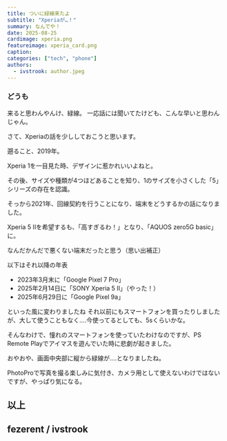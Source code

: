```yaml
---
title: ついに緑線来たよ
subtitle: "Xperiaが…！"
summary: なんでや！
date: 2025-08-25
cardimage: xperia.png
featureimage: xperia_card.png
caption: 
categories: ["tech", "phone"]
authors:  
  - ivstrook: author.jpeg
---
```


### どうも
来ると思わんやんけ、緑線。
一応話には聞いてたけども、こんな早いと思わんじゃん。

さて、Xperiaの話を少ししておこうと思います。

遡ること、2019年。

Xperia 1を一目見た時、デザインに惹かれいいよねと。

その後、サイズや種類が4つほどあることを知り、1のサイズを小さくした「5」シリーズの存在を認識。

そっから2021年、回線契約を行うことになり、端末をどうするかの話になりました。

Xperia 5 IIを希望するも、「高すぎるわ！」となり、「AQUOS zero5G basic」に。

なんだかんだで悪くない端末だったと思う（思い出補正）

以下はそれ以降の年表
- 2023年3月末に「Google Pixel 7 Pro」
- 2025年2月14日に「SONY Xperia 5 II」（やった！）
- 2025年6月29日に「Google Pixel 9a」

といった風に変わりましたね
それ以前にもスマートフォンを買ったりしましたが、大して使うこともなく....今使ってるとしても、5sくらいかな。

そんなわけで、憧れのスマートフォンを使っていたわけなのですが、PS Remote Playでアイマスを遊んでいた時に悲劇が起きました。

おやおや、画面中央部に縦から緑線が....となりましたね。

PhotoProで写真を撮る楽しみに気付き、カメラ用として使えないわけではないですが、やっぱり気になる。

## 以上
## fezerent / ivstrook